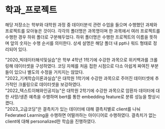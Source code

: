 # 학과_프로젝트

해당 저장소는 학부와 대학원 과정 중 데이터분석 관련 수업을 들으며 수행했던 과제와 프로젝트를 모아놓은 것이다.
각각의 폴더명은 과목명이며 한 과목에서 여러 프로젝트를 수행한 경우 하위 폴더로 구분해두었다.
하위 폴더명은 수행한 프로젝트의 이름을 뜻하며 앞의 숫자는 수행 순서를 의미한다. 상세 설명은 해당 폴더 내 ppt나 워드 형태로 정리되어 있다.<br>


"2020_빅데이터해석및실습"은 학부 4학년 1학기에 수강한 과목으로 위키백과를 크롤링해 데이터셋을 구성하였다.
코딩 자체를 처음 접한 시점으로 다소 아쉽게 짜여진 부분들이 있으나 별도의 수정을 거치지는 않았다.<br>
"2022_기계학습이론과실습"은 대학원 1학기에 수강한 과목으로 주어진 데이터셋에 추가적인 크롤링으로 데이터셋을 보강하였다.<br>
"2022_텍스트이해와인공지능"은 대학원 2학기에 수강한 과목으로 암환자 데이터에 대한 사망/생존 예측을 수행하며 bert를 통한 embedding feature로 분류 성능을 향상시켰다.<br>
"2023_고급코딩"은 결측치가 있는 데이터에 대해 결측치별로 client를 나눠 Federated Learning을 수행하면 어떨까하는 아이디어로 수행하였다. 결측치가 없는 client에 대해 personalized한 학습을 진행하였다.
